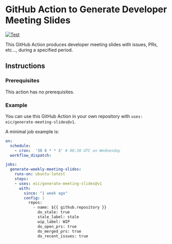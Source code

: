 # GitHub Action to Generate Developer Meeting Slides
[![Test](https://github.com/eic/generate-meeting-slides/actions/workflows/test.yml/badge.svg)](https://github.com/eic/generate-meeting-slides/actions/workflows/test.yml)

This GitHub Action produces developer meeting slides with issues, PRs, etc..., during a specified period.

## Instructions

### Prerequisites
This action has no prerequisites.

### Example

You can use this GitHub Action in your own repository with `uses: eic/generate-meeting-slides@v1`.

A minimal job example is:
```yaml
on:
  schedule:
    - cron:  '30 8 * * 3' # 08:30 UTC on Wednesday
  workflow_dispatch:

jobs:
  generate-weekly-meeting-slides:
    runs-on: ubuntu-latest
    steps:
    - uses: eic/generate-meeting-slides@v1
      with:
        since: "1 week ago"
        config: |
          repos:
            - name: ${{ github.repository }}
              do_stale: true
              stale_label: stale
              wip_label: WIP
              do_open_prs: true
              do_merged_prs: true
              do_recent_issues: true
```
